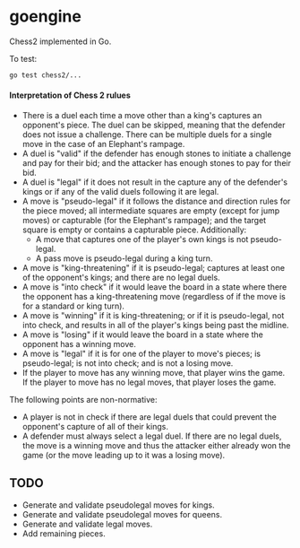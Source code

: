 # goengine

Chess2 implemented in Go.

To test:

```bash
go test chess2/...
```

#### Interpretation of Chess 2 rulues

- There is a duel each time a move other than a king's captures an opponent's piece. The duel can be skipped, meaning that the defender does not issue a challenge. There can be multiple duels for a single move in the case of an Elephant's rampage.
- A duel is "valid" if the defender has enough stones to initiate a challenge and pay for their bid; and the attacker has enough stones to pay for their bid.
- A duel is "legal" if it does not result in the capture any of the defender's kings or if any of the valid duels following it are legal.
- A move is "pseudo-legal" if it follows the distance and direction rules for the piece moved; all intermediate squares are empty (except for jump moves) or capturable (for the Elephant's rampage); and the target square is empty or contains a capturable piece. Additionally:
  - A move that captures one of the player's own kings is not pseudo-legal.
  - A pass move is pseudo-legal during a king turn.
- A move is "king-threatening" if it is pseudo-legal; captures at least one of the opponent's kings; and there are no legal duels.
- A move is "into check" if it would leave the board in a state where there the opponent has a king-threatening move (regardless of if the move is for a standard or king turn).
- A move is "winning" if it is king-threatening; or if it is pseudo-legal, not into check, and results in all of the player's kings being past the midline.
- A move is "losing" if it would leave the board in a state where the opponent has a winning move.
- A move is "legal" if it is for one of the player to move's pieces; is pseudo-legal; is not into check; and is not a losing move.
- If the player to move has any winning move, that player wins the game. If the player to move has no legal moves, that player loses the game.

The following points are non-normative:

- A player is not in check if there are legal duels that could prevent the opponent's capture of all of their kings.
- A defender must always select a legal duel. If there are no legal duels, the move is a winning move and thus the attacker either already won the game (or the move leading up to it was a losing move).

## TODO

- Generate and validate pseudolegal moves for kings.
- Generate and validate pseudolegal moves for queens.
- Generate and validate legal moves.
- Add remaining pieces.
